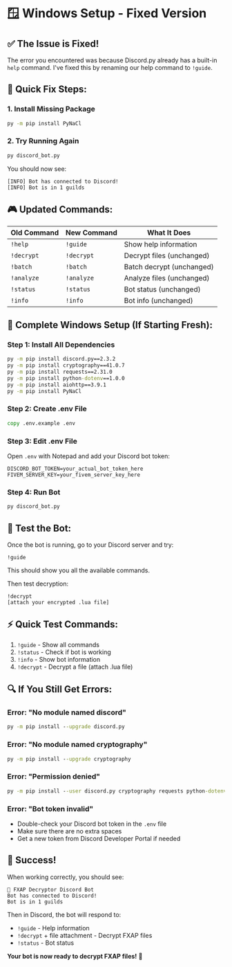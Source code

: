 # 🪟 Windows Setup - Fixed Version

## ✅ **The Issue is Fixed!**

The error you encountered was because Discord.py already has a built-in `help` command. I've fixed this by renaming our help command to `!guide`.

## 🚀 **Quick Fix Steps:**

### 1. Install Missing Package
```cmd
py -m pip install PyNaCl
```

### 2. Try Running Again
```cmd
py discord_bot.py
```

You should now see:
```
[INFO] Bot has connected to Discord!
[INFO] Bot is in 1 guilds
```

## 🎮 **Updated Commands:**

| Old Command | New Command | What It Does |
|-------------|-------------|--------------|
| `!help` | `!guide` | Show help information |
| `!decrypt` | `!decrypt` | Decrypt files (unchanged) |
| `!batch` | `!batch` | Batch decrypt (unchanged) |
| `!analyze` | `!analyze` | Analyze files (unchanged) |
| `!status` | `!status` | Bot status (unchanged) |
| `!info` | `!info` | Bot info (unchanged) |

## 🔧 **Complete Windows Setup (If Starting Fresh):**

### Step 1: Install All Dependencies
```cmd
py -m pip install discord.py==2.3.2
py -m pip install cryptography==41.0.7
py -m pip install requests==2.31.0
py -m pip install python-dotenv==1.0.0
py -m pip install aiohttp==3.9.1
py -m pip install PyNaCl
```

### Step 2: Create .env File
```cmd
copy .env.example .env
```

### Step 3: Edit .env File
Open `.env` with Notepad and add your Discord bot token:
```
DISCORD_BOT_TOKEN=your_actual_bot_token_here
FIVEM_SERVER_KEY=your_fivem_server_key_here
```

### Step 4: Run Bot
```cmd
py discord_bot.py
```

## 🎯 **Test the Bot:**

Once the bot is running, go to your Discord server and try:

```
!guide
```

This should show you all the available commands.

Then test decryption:
```
!decrypt
[attach your encrypted .lua file]
```

## ⚡ **Quick Test Commands:**

1. `!guide` - Show all commands
2. `!status` - Check if bot is working
3. `!info` - Show bot information
4. `!decrypt` - Decrypt a file (attach .lua file)

## 🔍 **If You Still Get Errors:**

### Error: "No module named discord"
```cmd
py -m pip install --upgrade discord.py
```

### Error: "No module named cryptography"
```cmd
py -m pip install --upgrade cryptography
```

### Error: "Permission denied"
```cmd
py -m pip install --user discord.py cryptography requests python-dotenv aiohttp PyNaCl
```

### Error: "Bot token invalid"
- Double-check your Discord bot token in the `.env` file
- Make sure there are no extra spaces
- Get a new token from Discord Developer Portal if needed

## 🎉 **Success!**

When working correctly, you should see:
```
🤖 FXAP Decryptor Discord Bot
Bot has connected to Discord!
Bot is in 1 guilds
```

Then in Discord, the bot will respond to:
- `!guide` - Help information
- `!decrypt` + file attachment - Decrypt FXAP files
- `!status` - Bot status

**Your bot is now ready to decrypt FXAP files!** 🚀